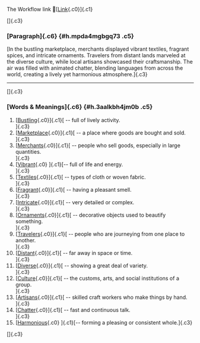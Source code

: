 The Workflow link
👏[[Link](https://www.google.com/url?q=http://www.google.com&sa=D&source=editors&ust=1756312899986067&usg=AOvVaw0mvo6BEI-qhVtdXFFZgIE0){.c0}]{.c1}

[]{.c3}

### [Paragraph]{.c6} {#h.mpda4mgbgq73 .c5}

[In the bustling marketplace, merchants displayed vibrant textiles,
fragrant spices, and intricate ornaments. Travelers from distant lands
marveled at the diverse culture, while local artisans showcased their
craftsmanship. The air was filled with animated chatter, blending
languages from across the world, creating a lively yet harmonious
atmosphere.]{.c3}

------------------------------------------------------------------------

[]{.c3}

### [Words & Meanings]{.c6} {#h.3aalkbh4jm0b .c5}

1.  [[Bustling](https://www.google.com/url?q=http://www.google.com&sa=D&source=editors&ust=1756312899988273&usg=AOvVaw1ZhFKqoRmDVuTesBjjOfJs){.c0}]{.c1}[ --
    full of lively activity.\
    ]{.c3}
2.  [[Marketplace](https://www.google.com/url?q=http://www.google.com&sa=D&source=editors&ust=1756312899988627&usg=AOvVaw1SPcdjK53l7dCXGrr9mHZn){.c0}]{.c1}[ --
    a place where goods are bought and sold.\
    ]{.c3}
3.  [[Merchants](https://www.google.com/url?q=http://www.google.com&sa=D&source=editors&ust=1756312899988971&usg=AOvVaw3Tb-BX5wRVLMzpKekdf4tx){.c0}]{.c1}[ --
    people who sell goods, especially in large quantities.\
    ]{.c3}
4.  [[Vibrant](https://www.google.com/url?q=http://www.google.com&sa=D&source=editors&ust=1756312899989288&usg=AOvVaw0EjfVQ_MYQb5VflF3gdpQo){.c0}
    ]{.c1}[-- full of life and energy.\
    ]{.c3}
5.  [[Textiles](https://www.google.com/url?q=http://www.google.com&sa=D&source=editors&ust=1756312899989531&usg=AOvVaw0tCFvMfq_7m6YLAVrTHDyO){.c0}]{.c1}[ --
    types of cloth or woven fabric.\
    ]{.c3}
6.  [[Fragrant](https://www.google.com/url?q=http://www.google.com&sa=D&source=editors&ust=1756312899989797&usg=AOvVaw3VISaKKRgh4ZTopgmD4ycz){.c0}]{.c1}[ --
    having a pleasant smell.\
    ]{.c3}
7.  [[Intricate](https://www.google.com/url?q=http://www.google.com&sa=D&source=editors&ust=1756312899990051&usg=AOvVaw3DEMlrIbgaOGh2NZSJinwd){.c0}]{.c1}[ --
    very detailed or complex.\
    ]{.c3}
8.  [[Ornaments](https://www.google.com/url?q=http://www.google.com&sa=D&source=editors&ust=1756312899990297&usg=AOvVaw3V9O64ifUkjaDgxfj0z5P8){.c0}]{.c1}[ --
    decorative objects used to beautify something.\
    ]{.c3}
9.  [[Travelers](https://www.google.com/url?q=http://www.google.com&sa=D&source=editors&ust=1756312899990577&usg=AOvVaw25-A7eKJhK23d7rIIViFTh){.c0}]{.c1}[ --
    people who are journeying from one place to another.\
    ]{.c3}
10. [[Distant](https://www.google.com/url?q=http://www.google.com&sa=D&source=editors&ust=1756312899990849&usg=AOvVaw0rrTqv8iDj9_NntKVx-gjU){.c0}]{.c1}[ --
    far away in space or time.\
    ]{.c3}
11. [[Diverse](https://www.google.com/url?q=http://www.google.com&sa=D&source=editors&ust=1756312899991042&usg=AOvVaw06RqzquvE9h7kZamoNAlch){.c0}]{.c1}[ --
    showing a great deal of variety.\
    ]{.c3}
12. [[Culture](https://www.google.com/url?q=http://www.google.com&sa=D&source=editors&ust=1756312899991297&usg=AOvVaw3KJ1JiefPUDUjyxa_mBawN){.c0}]{.c1}[ --
    the customs, arts, and social institutions of a group.\
    ]{.c3}
13. [[Artisans](https://www.google.com/url?q=http://www.google.com&sa=D&source=editors&ust=1756312899991594&usg=AOvVaw0VouNP7qqMSABK_Hz4cyIn){.c0}]{.c1}[ --
    skilled craft workers who make things by hand.\
    ]{.c3}
14. [[Chatter](https://www.google.com/url?q=http://www.google.com&sa=D&source=editors&ust=1756312899991839&usg=AOvVaw3I8MlRgeknWlUxttmITPl3){.c0}]{.c1}[ --
    fast and continuous talk.\
    ]{.c3}
15. [[Harmonious](https://www.google.com/url?q=http://www.google.com&sa=D&source=editors&ust=1756312899992049&usg=AOvVaw04_lIIX-ZOImapm_FvPAYY){.c0}
    ]{.c1}[-- forming a pleasing or consistent whole.]{.c3}

[]{.c3}
